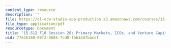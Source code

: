```yaml
---
content_type: resource
description: ''
file: https://ol-ocw-studio-app-production.s3.amazonaws.com/courses/15-s12-blockchain-and-money-fall-2018/77e2618006f296847cd8fbb34d7bacdf_MIT15_S12F18_ses20.pdf
file_type: application/pdf
resourcetype: Document
title: '15.S12 F18 Session 20: Primary Markets, ICOs, and Venture Capital Part 2'
uid: 77e26180-06f2-9684-7cd8-fbb34d7bacdf
---
```

